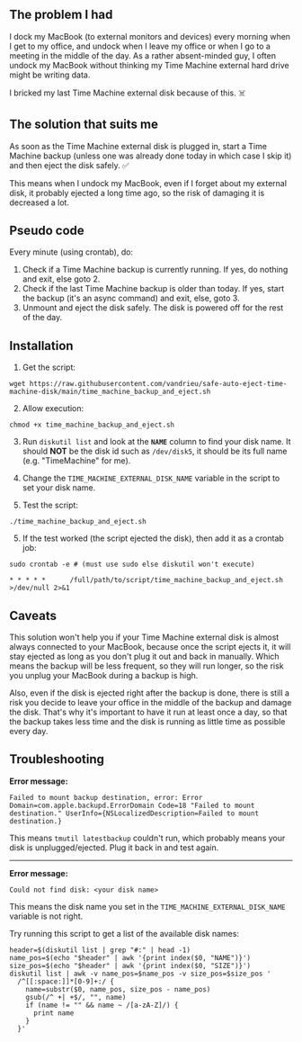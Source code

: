 ## The problem I had

I dock my MacBook (to external monitors and devices) every morning when I get to my office, and undock when I leave my office or when I go to a meeting in the middle of the day.
As a rather absent-minded guy, I often undock my MacBook without thinking my Time Machine external hard drive might be writing data.

I bricked my last Time Machine external disk because of this. ☠️

## The solution that suits me

As soon as the Time Machine external disk is plugged in, start a Time Machine backup (unless one was already done today in which case I skip it) and then eject the disk safely. ✅

This means when I undock my MacBook, even if I forget about my external disk, it probably ejected a long time ago, so the risk of damaging it is decreased a lot.

## Pseudo code

Every minute (using crontab), do:
1. Check if a Time Machine backup is currently running. If yes, do nothing and exit, else goto 2.
2. Check if the last Time Machine backup is older than today. If yes, start the backup (it's an async command) and exit, else, goto 3.
3. Unmount and eject the disk safely. The disk is powered off for the rest of the day.

## Installation

1. Get the script:

```
wget https://raw.githubusercontent.com/vandrieu/safe-auto-eject-time-machine-disk/main/time_machine_backup_and_eject.sh
```

2. Allow execution:

```
chmod +x time_machine_backup_and_eject.sh
```

3. Run `diskutil list` and look at the **`NAME`** column to find your disk name. It should **NOT** be the disk id such as `/dev/disk5`, it should be its full name (e.g. "TimeMachine" for me).

4. Change the `TIME_MACHINE_EXTERNAL_DISK_NAME` variable in the script to set your disk name.

4. Test the script:

```
./time_machine_backup_and_eject.sh
```

5. If the test worked (the script ejected the disk), then add it as a crontab job:

```
sudo crontab -e # (must use sudo else diskutil won't execute)

* * * * *      /full/path/to/script/time_machine_backup_and_eject.sh >/dev/null 2>&1
```

## Caveats

This solution won't help you if your Time Machine external disk is almost always connected to your MacBook, because once the script ejects it, it will stay ejected as long as you don't plug it out and back in manually. Which means the backup will be less frequent, so they will run longer, so the risk you unplug your MacBook during a backup is high.

Also, even if the disk is ejected right after the backup is done, there is still a risk you decide to leave your office in the middle of the backup and damage the disk. That's why it's important to have it run at least once a day, so that the backup takes less time and the disk is running as little time as possible every day.

## Troubleshooting

**Error message:**
```
Failed to mount backup destination, error: Error Domain=com.apple.backupd.ErrorDomain Code=18 "Failed to mount destination." UserInfo={NSLocalizedDescription=Failed to mount destination.}
```
This means `tmutil latestbackup` couldn't run, which probably means your disk is unplugged/ejected. Plug it back in and test again.

---

**Error message:**
```
Could not find disk: <your disk name>
```
This means the disk name you set in the `TIME_MACHINE_EXTERNAL_DISK_NAME` variable is not right.

Try running this script to get a list of the available disk names:
```
header=$(diskutil list | grep "#:" | head -1)
name_pos=$(echo "$header" | awk '{print index($0, "NAME")}')
size_pos=$(echo "$header" | awk '{print index($0, "SIZE")}')
diskutil list | awk -v name_pos=$name_pos -v size_pos=$size_pos '
  /^[[:space:]]*[0-9]+:/ {
    name=substr($0, name_pos, size_pos - name_pos)
    gsub(/^ +| +$/, "", name)
    if (name != "" && name ~ /[a-zA-Z]/) {
      print name
    }
  }'
```
